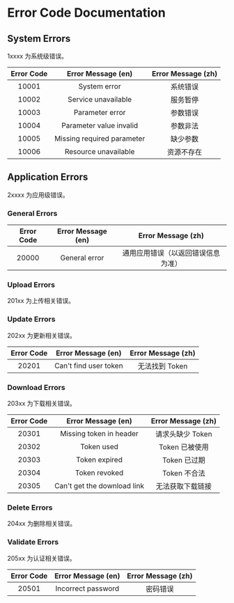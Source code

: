 # Error Code Documentation

## System Errors

1xxxx 为系统级错误。

| Error Code | Error Message (en) | Error Message (zh) |
| :----: | :----: | :----: |
| 10001 | System error | 系统错误 |
| 10002 | Service unavailable | 服务暂停 |
| 10003 | Parameter error | 参数错误 |
| 10004 | Parameter value invalid | 参数非法 |
| 10005 | Missing required parameter | 缺少参数 |
| 10006 | Resource unavailable | 资源不存在 |

## Application Errors

2xxxx 为应用级错误。

### General Errors

| Error Code | Error Message (en) | Error Message (zh) |
| :----: | :----: | :----: |
| 20000 | General error | 通用应用错误（以返回错误信息为准） |

### Upload Errors

201xx 为上传相关错误。

### Update Errors

202xx 为更新相关错误。

| Error Code | Error Message (en) | Error Message (zh) |
| :----: | :----: | :----: |
| 20201 | Can't find user token | 无法找到 Token |

### Download Errors

203xx 为下载相关错误。

| Error Code | Error Message (en) | Error Message (zh) |
| :----: | :----: | :----: |
| 20301 | Missing token in header | 请求头缺少 Token |
| 20302 | Token used | Token 已被使用 |
| 20303 | Token expired | Token 已过期 |
| 20304 | Token revoked | Token 不合法 |
| 20305 | Can't get the download link | 无法获取下载链接 |

### Delete Errors

204xx 为删除相关错误。

### Validate Errors

205xx 为认证相关错误。

| Error Code | Error Message (en) | Error Message (zh) |
| :----: | :----: | :----: |
| 20501 | Incorrect password | 密码错误 |
